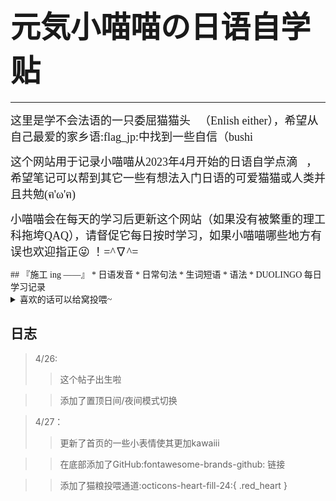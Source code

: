 # <font face="华文细黑"><font size=7>元気小喵喵の日语自学贴</font>
***
<font face="华文细黑"><font size=4>这里是学不会法语的一只委屈猫猫头:pleading_face:（Enlish either），希望从自己最爱的家乡语:flag_jp:中找到一些自信（bushi</font></font>

<font face="华文细黑"><font size=4>这个网站用于记录小喵喵从2023年4月开始的日语自学点滴:pencil:，希望笔记可以帮到其它一些有想法入门日语的可爱猫猫或人类并且共勉(ฅ'ω'ฅ)</font></font>

<font face="华文细黑"><font size=4>小喵喵会在每天的学习后更新这个网站（如果没有被繁重的理工科拖垮QAQ），请督促它每日按时学习，如果小喵喵哪些地方有误也欢迎指正:stuck_out_tongue_winking_eye: ！=^∇^=</font></font></font>


<font face="华文细黑">
## 『施工 ing ——』
* 日语发音
* 日常句法
* 生词短语
* 语法
* DUOLINGO 每日学习记录
</font>

<details>
  <summary><font face="微软雅黑">喜欢的话可以给窝投喂~</font></summary>
   <div align=center>
    <img src=/img/reward_code.jpg width="300">&nbsp&nbsp&nbsp&nbsp&nbsp&nbsp&nbsp&nbsp
    <img src=/img/piggy_code.jpg width="300">
</div>
   <div align=center><font size=4>ありがとう！</font></div>
</details>



## 日志
> 4/26: 
>> 这个帖子出生啦

>> 添加了置顶日间/夜间模式切换

> 4/27：
>> 更新了首页的一些小表情使其更加kawaiii

>> 在底部添加了GitHub:fontawesome-brands-github: 链接

>> 添加了猫粮投喂通道:octicons-heart-fill-24:{ .red_heart }

